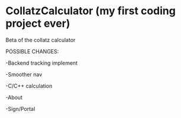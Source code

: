 # CollatzCalculator (my first coding project ever)
Beta of the collatz calculator



POSSIBLE CHANGES:


-Backend tracking implement


-Smoother nav


-C/C++ calculation


-About


-Sign/Portal
